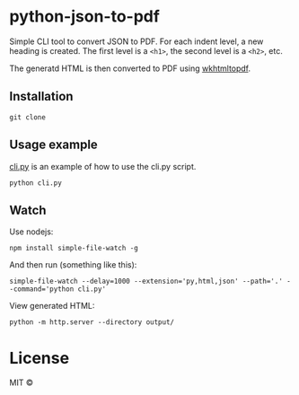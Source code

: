 # python-json-to-pdf

Simple CLI tool to convert JSON to PDF.
For each indent level, a new heading is created. 
The first level is a `<h1>`, the second level is a `<h2>`, etc.

The generatd HTML is then converted to PDF using [wkhtmltopdf](https://wkhtmltopdf.org/).

## Installation

    git clone

## Usage example

[cli.py](cli.py) is an example of how to use the cli.py script.

    python cli.py

## Watch

Use nodejs:

    npm install simple-file-watch -g

And then run (something like this):

    simple-file-watch --delay=1000 --extension='py,html,json' --path='.' --command='python cli.py'

View generated HTML:

    python -m http.server --directory output/

# License

MIT ©
